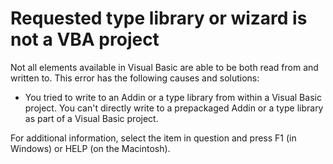 
# Requested type library or wizard is not a VBA project
Not all elements available in Visual Basic are able to be both read from and written to. This error has the following causes and solutions:


- You tried to write to an Addin or a type library from within a Visual Basic project. You can't directly write to a prepackaged Addin or a type library as part of a Visual Basic project.
    

For additional information, select the item in question and press F1 (in Windows) or HELP (on the Macintosh).
